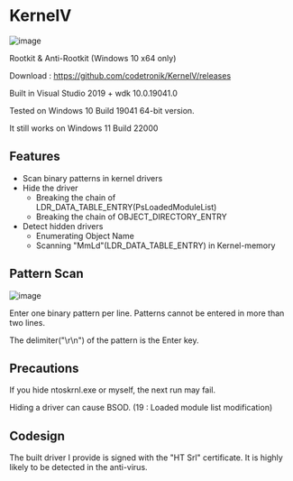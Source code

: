 # KernelV
![image](https://raw.githubusercontent.com/codetronik/KernelV/master/screenshots/mainmenu.png)

Rootkit & Anti-Rootkit (Windows 10 x64 only)

Download : https://github.com/codetronik/KernelV/releases



Built in Visual Studio 2019 + wdk 10.0.19041.0

Tested on Windows 10 Build 19041 64-bit version.

It still works on Windows 11 Build 22000

## Features
- Scan binary patterns in kernel drivers
- Hide the driver
  + Breaking the chain of LDR_DATA_TABLE_ENTRY(PsLoadedModuleList)
  + Breaking the chain of OBJECT_DIRECTORY_ENTRY
- Detect hidden drivers
  + Enumerating Object Name 
  + Scanning "MmLd"(LDR_DATA_TABLE_ENTRY) in Kernel-memory

## Pattern Scan 
![image](https://raw.githubusercontent.com/codetronik/KernelV/master/screenshots/scanpattern.png)

Enter one binary pattern per line. Patterns cannot be entered in more than two lines.

The delimiter("\r\n") of the pattern is the Enter key.

## Precautions
If you hide ntoskrnl.exe or myself, the next run may fail.

Hiding a driver can cause BSOD. (19 : Loaded module list modification)


## Codesign
The built driver I provide is signed with the "HT Srl" certificate. It is highly likely to be detected in the anti-virus.
